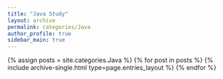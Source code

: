 ```yaml
---
title: "Java Study"
layout: archive
permalink: categories/Java
author_profile: true
sidebar_main: true
---
```



{% assign posts = site.categories.Java %}
{% for post in posts %} {% include archive-single.html type=page.entries_layout %} {% endfor %}
